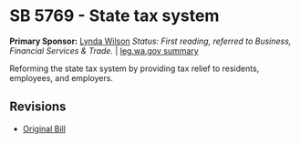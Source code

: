 # SB 5769 - State tax system
**Primary Sponsor:** [Lynda Wilson](/person/leg/lynda.wilson.md)
*Status: First reading, referred to Business, Financial Services & Trade.* | [leg.wa.gov summary](https://app.leg.wa.gov/billsummary?BillNumber=5769&Year=2021)

Reforming the state tax system by providing tax relief to residents, employees, and employers.

## Revisions
* [Original Bill](1/)
